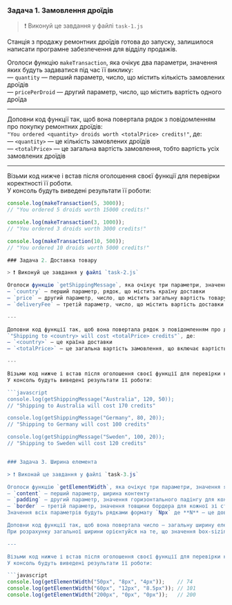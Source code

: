 ### Задача 1. Замовлення дроїдів

> ❗ Виконуй це завдання у файлі `task-1.js`

Станція з продажу ремонтних дроїдів готова до запуску, залишилося написати програмне забезпечення для відділу продажів.

Оголоси функцію `makeTransaction`, яка очікує два параметри, значення яких будуть задаватися під час її виклику:  
— `quantity` — перший параметр, число, що містить кількість замовлених дроїдів  
— `pricePerDroid` — другий параметр, число, що містить вартість одного дроїда

---

Доповни код функції так, щоб вона повертала рядок з повідомленням про покупку ремонтних дроїдів:  
`"You ordered <quantity> droids worth <totalPrice> credits!"`, де:  
— `<quantity>` — це кількість замовлених дроїдів  
— `<totalPrice>` — це загальна вартість замовлення, тобто вартість усіх замовлених дроїдів

---

Візьми код нижче і встав після оголошення своєї функції для перевірки коректності її роботи.  
У консоль будуть виведені результати її роботи:

```javascript
console.log(makeTransaction(5, 3000)); 
// "You ordered 5 droids worth 15000 credits!"

console.log(makeTransaction(3, 1000)); 
// "You ordered 3 droids worth 3000 credits!"

console.log(makeTransaction(10, 500)); 
// "You ordered 10 droids worth 5000 credits!"

### Задача 2. Доставка товару

> ❗ Виконуй це завдання у файлі `task-2.js`

Оголоси функцію `getShippingMessage`, яка очікує три параметри, значення яких будуть задаватися під час її виклику:  
— `country` — перший параметр, рядок, що містить країну доставки  
— `price` — другий параметр, число, що містить загальну вартість товару  
— `deliveryFee` — третій параметр, число, що містить вартість доставки товару

---

Доповни код функції так, щоб вона повертала рядок з повідомленням про доставку товару в країну користувача:  
`"Shipping to <country> will cost <totalPrice> credits"`, де:  
— `<country>` — це країна доставки  
— `<totalPrice>` — це загальна вартість замовлення, що включає вартість товару і його доставки

---

Візьми код нижче і встав після оголошення своєї функції для перевірки коректності її роботи.  
У консоль будуть виведені результати її роботи:

```javascript
console.log(getShippingMessage("Australia", 120, 50)); 
// "Shipping to Australia will cost 170 credits"

console.log(getShippingMessage("Germany", 80, 20)); 
// "Shipping to Germany will cost 100 credits"

console.log(getShippingMessage("Sweden", 100, 20)); 
// "Shipping to Sweden will cost 120 credits"


### Задача 3. Ширина елемента

> ❗ Виконай це завдання у файлі `task-3.js`

Оголоси функцію `getElementWidth`, яка очікує три параметри, значення яких будуть задаватися під час її виклику:  
— `content` — перший параметр, ширина контенту  
— `padding` — другий параметр, значення горизонтального падінгу для кожної зі сторін  
— `border` — третій параметр, значення товщини бордера для кожної зі сторін  
Значення всіх параметрів будуть рядками формату `Npx` де **N** — це довільне число, ціле або дробове.

Доповни код функції так, щоб вона повертала число — загальну ширину елемента.  
При розрахунку загальної ширини орієнтуйся на те, що значення box-sizing дорівнює `border-box`.

---

Візьми код нижче і встав після оголошення своєї функції для перевірки коректності її роботи.  
У консоль будуть виведені результати її роботи:

```javascript
console.log(getElementWidth("50px", "8px", "4px"));    // 74
console.log(getElementWidth("60px", "12px", "8.5px")); // 101
console.log(getElementWidth("200px", "0px", "0px"));   // 200
